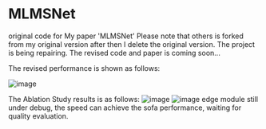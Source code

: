 # MLMSNet
original code for My paper 'MLMSNet'
Please note that others is forked from my original version after then I delete the original version.
The project is being repairing. The revised code and paper is coming soon...

The revised performance is shown as follows:


![image](https://github.com/JosephineRabbit/MLMSNet/blob/master/截屏2024-03-23%2001.40.09.png)

The Ablation Study results is as follows:
![image](https://github.com/JosephineRabbit/MLMSNet/blob/master/%E6%88%AA%E5%B1%8F2024-03-13%2017.40.45.png)
![image](https://github.com/JosephineRabbit/MLMSNet/blob/master/%E6%88%AA%E5%B1%8F2024-03-13%2017.50.20.png)
edge module still under debug, the speed can achieve the sofa performance, waiting for quality evaluation.
